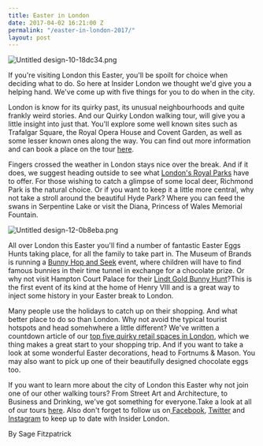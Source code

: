 ```yaml
---
title: Easter in London
date: 2017-04-02 16:21:00 Z
permalink: "/easter-in-london-2017/"
layout: post
---
```


![Untitled design-10-18dc34.png](/uploads/Untitled%20design-10-18dc34.png)

If you're visiting London this Easter, you'll be spoilt for choice when deciding what to do. So here at Insider London we thought we'd give you a helping hand. We've come up with five things for you to do when in the city.

London is know for its quirky past, its unusual neighbourhoods and quite frankly weird stories. And our Quirky London walking tour, will give you a little insight into just that. You'll explore some well known sites such as Trafalgar Square, the Royal Opera House and Covent Garden, as well as some lesser known ones along the way. You can find out more information and can book a place on the tour [here](http://www.insider-london.co.uk/tours/quirky-tour/).

Fingers crossed the weather in London stays nice over the break. And if it does, we suggest heading outside to see what [London's Royal Parks](https://www.royalparks.org.uk) have to offer. For those wishing to catch a glimpse of some local deer, Richmond Park is the natural choice. Or if you want to keep it a little more central, why not take a stroll around the beautiful Hyde Park? Where you can feed the swans in Serpentine Lake or visit the Diana, Princess of Wales Memorial Fountain. 

![Untitled design-12-0b8eba.png](/uploads/Untitled%20design-12-0b8eba.png)

All over London this Easter you'll find a number of fantastic Easter Eggs Hunts taking place, for all the family to take part in. The Museum of Brands is running a [Bunny Hop and Seek](http://www.museumofbrands.com/whats-on/exhibitions/bunny-hop-and-seek-for-easter-1-16-april.html) event, where children will have to find famous bunnies in their time tunnel in exchange for a chocolate prize. Or why not visit Hampton Court Palace for their [Lindt Gold Bunny Hunt](http://www.hrp.org.uk/hampton-court-palace/whats-on/easter-at-hampton-court-palace/#gs.iwrYxZw)?This is the first event of its kind at the home of Henry VIII and is a great way to inject some history in your Easter break to London.

Many people use the holidays to catch up on their shopping. And what better place to do so than London. Why not avoid the typical tourist hotspots and head somehwhere a little different? We've written a countdown article of our [top five quirky retail spaces in London](http://www.insider-london.co.uk/top-five-quirky-retail-spaces-in-london/), which we thing makes a great start to your shopping trip. And if you want to take a look at some wonderful Easter decorations, head to Fortnums & Mason. You may also want to pick up one of their beautifully designed chocolate eggs too.

If you want to learn more about the city of London this Easter why not join one of our other walking tours? From Street Art and Architecture, to Business and Drinking, we've got something for everyone.Take a look at all of our tours [here](http://www.insider-london.co.uk/tours/). Also don't forget to follow us on[ Facebook](http://facebook.com/insiderlondon/?fref=ts), [Twitter](https://twitter.com/insiderlondon) and [Instagram](https://www.instagram.com/insiderlondontours/) to keep up to date with Insider London.

By Sage Fitzpatrick